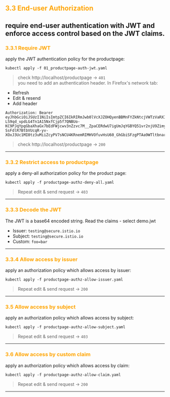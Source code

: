 ## <font color='orange'> 3.3 End-user Authorization </font>  

require end-user authentication with JWT and enforce access control based on the JWT claims.
---

### <font color='orange'> 3.3.1 Require JWT  </font>
apply the JWT authentication policy for the productpage:
```
kubectl apply -f 01_productpage-auth-jwt.yaml
```
> check http://localhost/productpage -> `401`  
you need to add an authentication header. In Firefox's network tab:
- Refresh
- Edit & resend 
- Add header

```
Authorization: Bearer eyJhbGciOiJSUzI1NiIsImtpZCI6IkRIRmJwb0lVcXJZOHQyenBBMnFYZkNtcjVWTzVaRXI0UnpIVV8tZW52dlEiLCJ0eXAiOiJKV1QifQ.eyJleHAiOjQ2ODU5ODk3MDAsImZvbyI6ImJhciIsImlhdCI6MTUzMjM4OTcwMCwiaXNzIjoidGVzdGluZ0BzZWN1cmUuaXN0aW8uaW8iLCJzdWIiOiJ0ZXN0aW5nQHNlY3VyZS5pc3Rpby5pbyJ9.CfNnxWP2tcnR9q0vxyxweaF3ovQYHYZl82hAUsn21bwQd9zP7c-LS9qd_vpdLG4Tn1A15NxfCjp5f7QNBUo-KC9PJqYpgGbaXhaGx7bEdFWjcwv3nZzvc7M__ZpaCERdwU7igUmJqYGBYQ51vr2njU9ZimyKkfDe3axcyiBZde7G6dabliUosJvvKOPcKIWPccCgefSj_GNfwIip3-SsFdlR7BtbVUcqR-yv-XOxJ3Uc1MI0tz3uMiiZcyPV7sNCU4KRnemRIMHVOfuvHsU60_GhGbiSFzgPTAa9WTltbnarTbxudb_YEOx12JiwYToeX0DCPb43W1tzIBxgm8NxUg
```
> check http://localhost/productpage -> `200`  
---

### <font color='orange'> 3.3.2 Restrict access to productpage </font>
apply a deny-all authorization policy for the product page:
```
kubectl apply -f productpage-authz-deny-all.yaml
```
> Repeat edit & send request -> `403`
---

### <font color='orange'> 3.3.3 Decode the JWT </font>

The JWT is a base64 encoded string. 
Read the claims - select demo.jwt

- Issuer: `testing@secure.istio.io`
- Subject: `testing@secure.istio.io`
- Custom: `foo=bar`
---

### <font color='orange'> 3.3.4 Allow access by issuer </font>
apply an authorization policy which allows access by issuer:
```
kubectl apply -f productpage-authz-allow-issuer.yaml
```
> Repeat edit & send request -> `200`
---

### <font color='orange'> 3.5 Allow access by subject </font>
apply an authorization policy which allows access by subject:
```
kubectl apply -f productpage-authz-allow-subject.yaml
```
> Repeat edit & send request -> `403`
---

### <font color='orange'> 3.6 Allow access by custom claim </font>
apply an authorization policy which allows access by claim:
```
kubectl apply -f productpage-authz-allow-claim.yaml
```
> Repeat edit & send request -> `200`
---